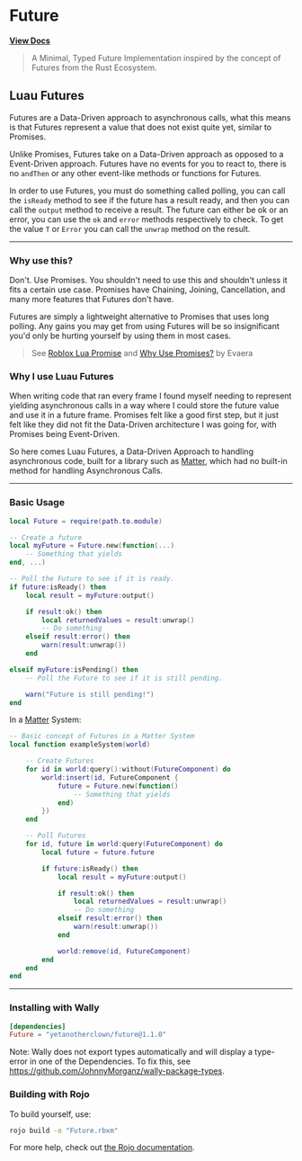 # Future
**[View Docs](https://yetanotherclown.github.io/Luau-Future/)**

> A Minimal, Typed Future Implementation inspired by the concept of Futures from the Rust Ecosystem.


## Luau Futures

Futures are a Data-Driven approach to asynchronous calls, what this means is that Futures
represent a value that does not exist quite yet, similar to Promises.

Unlike Promises, Futures take on a Data-Driven approach as opposed to a Event-Driven approach.
Futures have no events for you to react to, there is no `andThen` or any other event-like methods
or functions for Futures. 

In order to use Futures, you must do something called polling, you can call the `isReady` method to see if the
future has a result ready, and then you can call the `output` method to receive a result.
The future can either be ok or an error, you can use the `ok` and `error` methods respectively to check.
To get the value `T` or `Error` you can call the `unwrap` method on the result.

---

### Why use this?

Don't. Use Promises. You shouldn't need to use this and shouldn't unless it fits a certain use case.
Promises have Chaining, Joining, Cancellation, and many more features that Futures don't have.

Futures are simply a lightweight alternative to Promises that uses long polling. Any gains you may get from
using Futures will be so insignificant you'd only be hurting yourself by using them in most cases.

> See [Roblox Lua Promise](https://eryn.io/roblox-lua-promise/)
> and [Why Use Promises?](https://eryn.io/roblox-lua-promise/docs/WhyUsePromises) by Evaera


### Why I use Luau Futures

When writing code that ran every frame I found myself needing to represent yielding asynchronous calls in a way where
I could store the future value and use it in a future frame. Promises felt like a good first step, but it just felt like
they did not fit the Data-Driven architecture I was going for, with Promises being Event-Driven.

So here comes Luau Futures, a Data-Driven Approach to handling asynchronous code,
built for a library such as [Matter](https://github.com/evaera/matter), which had no built-in method for handling Asynchronous Calls.

---

### Basic Usage

```lua
local Future = require(path.to.module)

-- Create a future
local myFuture = Future.new(function(...)
    -- Something that yields
end, ...)

-- Poll the Future to see if it is ready.
if future:isReady() then
    local result = myFuture:output()

    if result:ok() then
        local returnedValues = result:unwrap()
        -- Do something
    elseif result:error() then
        warn(result:unwrap())
    end

elseif myFuture:isPending() then
    -- Poll the Future to see if it is still pending.

    warn("Future is still pending!")
end
```

In a [Matter](https://github.com/evaera/matter) System:
```lua
-- Basic concept of Futures in a Matter System
local function exampleSystem(world)

    -- Create Futures
    for id in world:query():without(FutureComponent) do
        world:insert(id, FutureComponent {
            future = Future.new(function()
                -- Something that yields
            end)
        })
    end

    -- Poll Futures
    for id, future in world:query(FutureComponent) do
        local future = future.future

        if future:isReady() then
            local result = myFuture:output()

            if result:ok() then
                local returnedValues = result:unwrap()
                -- Do something
            elseif result:error() then
                warn(result:unwrap())
            end

            world:remove(id, FutureComponent)
        end
    end
end
```

---

### Installing with Wally

```toml
[dependencies]
Future = "yetanotherclown/future@1.1.0"
```

Note: Wally does not export types automatically and will display a type-error in one of the Dependencies.
To fix this, see https://github.com/JohnnyMorganz/wally-package-types.

### Building with Rojo

To build yourself, use: 
```bash
rojo build -o "Future.rbxm"
```

For more help, check out [the Rojo documentation](https://rojo.space/docs).